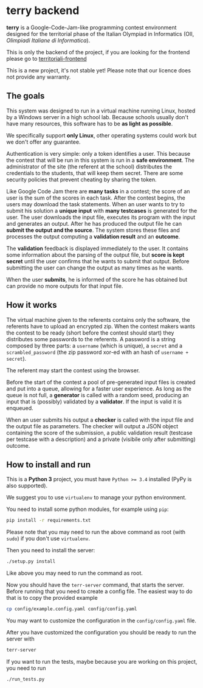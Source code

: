 # terry backend

**terry** is a Google-Code-Jam-like programming contest environment designed for the territorial phase of
the Italian Olympiad in Informatics (OII, _Olimpiadi Italiane di Informatica_).

This is only the backend of the project, if you are looking for the frontend please go to
[territoriali-frontend](https://github.com/algorithm-ninja/territoriali-frontend)

This is a new project, it's not stable yet! Please note that our licence does not provide any warranty.

## The goals

This system was designed to run in a virtual machine running Linux, hosted by a Windows server in a high school lab.
Because schools usually don't have many resources, this software has to be **as light as possible**.

We specifically support **only Linux**, other operating systems could work but we don't offer any guarantee.

Authentication is very simple: only a token identifies a user. This because the contest that will be run
in this system is run in a **safe environment**. The administrator of the site (the referent at the school) distributes
the credentials to the students, that will keep them secret. There are some security policies that prevent cheating by
sharing the token.

Like Google Code Jam there are **many tasks** in a contest; the score of an user is the sum of the scores in each task.
After the contest begins, the users may download the task statements. When an user wants to try to submit his solution a
**unique input** with **many testcases** is generated for the user. The user downloads the input file, executes its
program with the input and generates an output. After he has produced the output file he can **submit the output and the
source**. The system stores these files and processes the output computing a **validation result** and an **outcome**.

The **validation** feedback is displayed immediately to the user. It contains some information about the parsing of
the output file, but **score is kept secret** until the user confirms that he wants to submit that output. Before
submitting the user can change the output as many times as he wants.

When the user **submits**, he is informed of the score he has obtained but can provide no more outputs for that
input file.


## How it works

The virtual machine given to the referents contains only the software, the referents have to upload an encrypted zip. When
the contest makers wants the contest to be ready (short before the contest should start) they distributes some passwords
to the referents. A password is a string composed by three parts: a `username` (which is unique), a `secret` and a
`scrambled_password` (the zip password xor-ed with an hash of `username + secret`).

The referent may start the contest using the browser.

Before the start of the contest a pool of pre-generated input files is created and put into a queue, allowing for a faster
user experience. As long as the queue is not full, a **generator** is called with a random seed, producing an
input that is (possibly) validated by a **validator**. If the input is valid it is enqueued.

When an user submits his output a **checker** is called with the input file and the output file as parameters. The
checker will output a JSON object containing the score of the submission, a public validation result
(testcase per testcase with a description) and a private (visibile only after submitting) outcome.


## How to install and run

This is a **Python 3** project, you must have `Python >= 3.4` installed (PyPy is also supported).

We suggest you to use `virtualenv` to manage your python environment.

You need to install some python modules, for example using `pip`:
```bash
pip install -r requirements.txt
```
Please note that you may need to run the above command as root (with `sudo`) if you don't use `virtualenv`.

Then you need to install the server:
```bash
./setup.py install
```
Like above you may need to run the command as root.

Now you should have the `terr-server` command, that starts the server. Before running that you need to create a config
file. The easiest way to do that is to copy the provided example
```bash
cp config/example.config.yaml config/config.yaml
```
You may want to customize the configuration in the `config/config.yaml` file.

After you have customized the configuration you should be ready to run the server with
```bash
terr-server
```

If you want to run the tests, maybe because you are working on this project, you need to run
```bash
./run_tests.py
```
